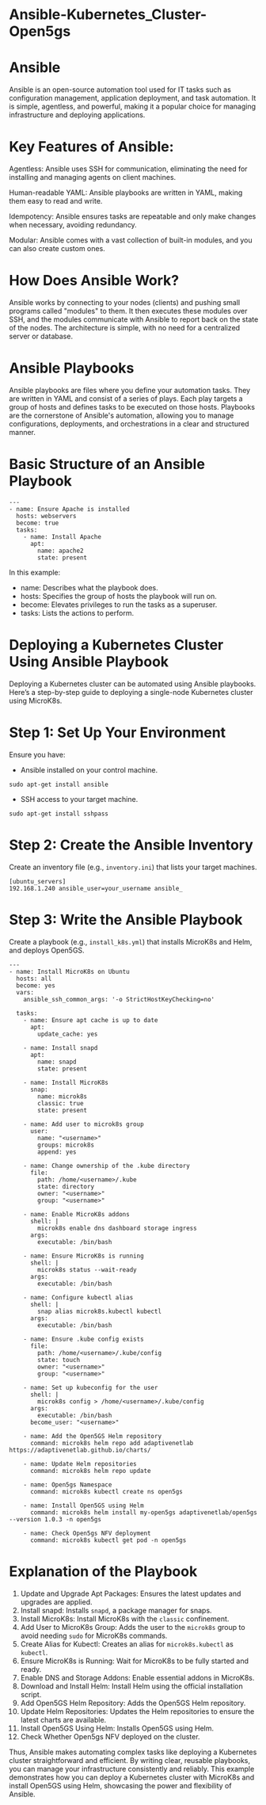 # Ansible-Kubernetes_Cluster-Open5gs

# Ansible 

Ansible is an open-source automation tool used for IT tasks such as configuration management, application deployment, and task automation. It is simple, agentless, and powerful, making it a popular choice for managing infrastructure and deploying applications.

# Key Features of Ansible:

Agentless: Ansible uses SSH for communication, eliminating the need for installing and managing agents on client machines.

Human-readable YAML: Ansible playbooks are written in YAML, making them easy to read and write.

Idempotency: Ansible ensures tasks are repeatable and only make changes when necessary, avoiding redundancy.

Modular: Ansible comes with a vast collection of built-in modules, and you can also create custom ones.

# How Does Ansible Work?

Ansible works by connecting to your nodes (clients) and pushing small programs called "modules" to them. It then executes these modules over SSH, and the modules communicate with Ansible to report back on the state of the nodes. The architecture is simple, with no need for a centralized server or database.

# Ansible Playbooks

Ansible playbooks are files where you define your automation tasks. They are written in YAML and consist of a series of plays. Each play targets a group of hosts and defines tasks to be executed on those hosts. Playbooks are the cornerstone of Ansible's automation, allowing you to manage configurations, deployments, and orchestrations in a clear and structured manner.


# Basic Structure of an Ansible Playbook

```
---
- name: Ensure Apache is installed
  hosts: webservers
  become: true
  tasks:
    - name: Install Apache
      apt:
        name: apache2
        state: present
```

In this example:
- name: Describes what the playbook does.
- hosts: Specifies the group of hosts the playbook will run on.
- become: Elevates privileges to run the tasks as a superuser.
- tasks: Lists the actions to perform.

# Deploying a Kubernetes Cluster Using Ansible Playbook

Deploying a Kubernetes cluster can be automated using Ansible playbooks. Here’s a step-by-step guide to deploying a single-node Kubernetes cluster using MicroK8s.

# Step 1: Set Up Your Environment

Ensure you have:
- Ansible installed on your control machine.
```
sudo apt-get install ansible
```
- SSH access to your target machine.
```
sudo apt-get install sshpass
```

# Step 2: Create the Ansible Inventory

Create an inventory file (e.g., `inventory.ini`) that lists your target machines.

```
[ubuntu_servers]
192.168.1.240 ansible_user=your_username ansible_
```

# Step 3: Write the Ansible Playbook

Create a playbook (e.g., `install_k8s.yml`) that installs MicroK8s and Helm, and deploys Open5GS.


```
---
- name: Install MicroK8s on Ubuntu
  hosts: all
  become: yes
  vars:
    ansible_ssh_common_args: '-o StrictHostKeyChecking=no'

  tasks:
    - name: Ensure apt cache is up to date
      apt:
        update_cache: yes

    - name: Install snapd
      apt:
        name: snapd
        state: present

    - name: Install MicroK8s
      snap:
        name: microk8s
        classic: true
        state: present

    - name: Add user to microk8s group
      user:
        name: "<username>"
        groups: microk8s
        append: yes

    - name: Change ownership of the .kube directory
      file:
        path: /home/<username>/.kube
        state: directory
        owner: "<username>"
        group: "<username>"

    - name: Enable MicroK8s addons
      shell: |
        microk8s enable dns dashboard storage ingress
      args:
        executable: /bin/bash

    - name: Ensure MicroK8s is running
      shell: |
        microk8s status --wait-ready
      args:
        executable: /bin/bash

    - name: Configure kubectl alias
      shell: |
        snap alias microk8s.kubectl kubectl
      args:
        executable: /bin/bash

    - name: Ensure .kube config exists
      file:
        path: /home/<username>/.kube/config
        state: touch
        owner: "<username>"
        group: "<username>"

    - name: Set up kubeconfig for the user
      shell: |
        microk8s config > /home/<username>/.kube/config
      args:
        executable: /bin/bash
      become_user: "<username>"

    - name: Add the Open5GS Helm repository
      command: microk8s helm repo add adaptivenetlab https://adaptivenetlab.github.io/charts/

    - name: Update Helm repositories
      command: microk8s helm repo update

    - name: Open5gs Namespace
      command: microk8s kubectl create ns open5gs

    - name: Install Open5GS using Helm
      command: microk8s helm install my-open5gs adaptivenetlab/open5gs --version 1.0.3 -n open5gs

    - name: Check Open5gs NFV deployment
      command: microk8s kubectl get pod -n open5gs

```


# Explanation of the Playbook

1. Update and Upgrade Apt Packages: Ensures the latest updates and upgrades are applied.
2. Install snapd: Installs `snapd`, a package manager for snaps.
3. Install MicroK8s: Install MicroK8s with the `classic` confinement.
4. Add User to MicroK8s Group: Adds the user to the `microk8s` group to avoid needing `sudo` for MicroK8s commands.
5. Create Alias for Kubectl: Creates an alias for `microk8s.kubectl` as `kubectl`.
6. Ensure MicroK8s is Running: Wait for MicroK8s to be fully started and ready.
7. Enable DNS and Storage Addons: Enable essential addons in MicroK8s.
8. Download and Install Helm: Install Helm using the official installation script.
9. Add Open5GS Helm Repository: Adds the Open5GS Helm repository.
10. Update Helm Repositories: Updates the Helm repositories to ensure the latest charts are available.
11. Install Open5GS Using Helm: Installs Open5GS using Helm.
12. Check Whether Open5gs NFV deployed on the cluster.


Thus, Ansible makes automating complex tasks like deploying a Kubernetes cluster straightforward and efficient. By writing clear, reusable playbooks, you can manage your infrastructure consistently and reliably. This example demonstrates how you can deploy a Kubernetes cluster with MicroK8s and install Open5GS using Helm, showcasing the power and flexibility of Ansible.

